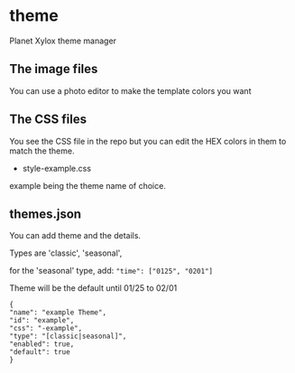 # theme
Planet Xylox theme manager

## The image files

You can use a photo editor to make the template colors you want

## The CSS files

You see the CSS file in the repo but you can edit the HEX colors in them to match the theme.

* style-example.css

example being the theme name of choice.

## themes.json

You can add theme and the details.

Types are 'classic', 'seasonal',

for the 'seasonal' type, add: `"time": ["0125", "0201"]`

Theme will be the default until 01/25 to 02/01

```
{
"name": "example Theme",
"id": "example",
"css": "-example",
"type": "[classic|seasonal]",
"enabled": true,
"default": true
}
```
